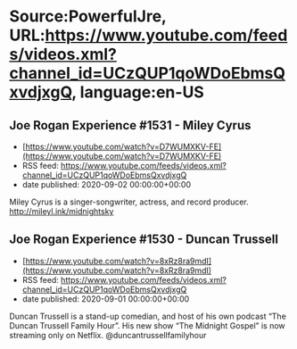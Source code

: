 # Source:PowerfulJre, URL:https://www.youtube.com/feeds/videos.xml?channel_id=UCzQUP1qoWDoEbmsQxvdjxgQ, language:en-US

## Joe Rogan Experience #1531 - Miley Cyrus
 - [https://www.youtube.com/watch?v=D7WUMXKV-FE](https://www.youtube.com/watch?v=D7WUMXKV-FE)
 - RSS feed: https://www.youtube.com/feeds/videos.xml?channel_id=UCzQUP1qoWDoEbmsQxvdjxgQ
 - date published: 2020-09-02 00:00:00+00:00

Miley Cyrus is a singer-songwriter, actress, and record producer. http://mileyl.ink/midnightsky

## Joe Rogan Experience #1530 - Duncan Trussell
 - [https://www.youtube.com/watch?v=8xRz8ra9mdI](https://www.youtube.com/watch?v=8xRz8ra9mdI)
 - RSS feed: https://www.youtube.com/feeds/videos.xml?channel_id=UCzQUP1qoWDoEbmsQxvdjxgQ
 - date published: 2020-09-01 00:00:00+00:00

Duncan Trussell is a stand-up comedian, and host of his own podcast “The Duncan Trussell Family Hour”. His new show “The Midnight Gospel” is now streaming only on Netflix. @duncantrussellfamilyhour

